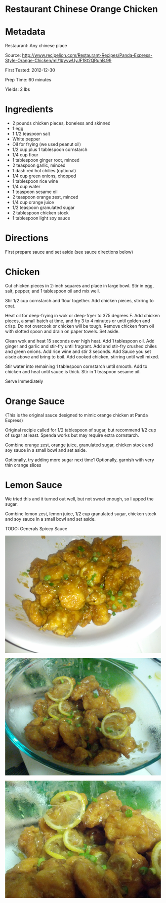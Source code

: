 Restaurant Chinese Orange Chicken
====

Metadata
====

Restaurant: Any chinese place

Source: http://www.recipelion.com/Restaurant-Recipes/Panda-Express-Style-Orange-Chicken/ml/1#yvwUyJF18t2QRuhB.99

First Tested: 2012-12-30

Prep Time: 60 minutes

Yields: 2 lbs

Ingredients
====

* 2 pounds chicken pieces, boneless and skinned
* 1 egg
* 1 1/2 teaspoon salt
* White pepper
* Oil for frying (we used peanut oil)
* 1/2 cup plus 1 tablespoon cornstarch
* 1/4 cup flour
* 1 tablespoon ginger root, minced
* 2 teaspoon garlic, minced
* 1 dash red hot chilies (optional)
* 1/4 cup green onions, chopped
* 1 tablespoon rice wine
* 1/4 cup water
* 1 teaspoon sesame oil
* 2 teaspoon orange zest, minced
* 1/4 cup orange juice
* 1/2 teaspoon granulated sugar
* 2 tablespoon chicken stock
* 1 tablespoon light soy sauce

Directions
====

First prepare sauce and set aside (see sauce directions below)

Chicken
====
Cut chicken pieces in 2-inch squares and place in large bowl. Stir in egg,
salt, pepper, and 1 tablespoon oil and mix well.
 
Stir 1/2 cup cornstarch and flour together. Add chicken pieces, stirring to
coat.
 
Heat oil for deep-frying in wok or deep-fryer to 375 degrees F. Add chicken
pieces, a small batch at time, and fry 3 to 4 minutes or until golden and
crisp. Do not overcook or chicken will be tough. Remove chicken from oil with
slotted spoon and drain on paper towels. Set aside.
 
Clean wok and heat 15 seconds over high heat. Add 1 tablespoon oil. Add ginger
and garlic and stir-fry until fragrant. Add and stir-fry crushed chiles and
green onions. Add rice wine and stir 3 seconds. Add Sauce you set aisde above
and bring to boil. Add cooked chicken, stirring until well mixed.
 
Stir water into remaining 1 tablespoon cornstarch until smooth. Add to chicken
and heat until sauce is thick. Stir in 1 teaspoon sesame oil.

Serve Immediately

Orange Sauce
====
(This is the original sauce designed to mimic orange chicken at Panda Express)

Original recipie called for 1/2 tablespoon of sugar, but recommend 1/2 cup of
sugar at least.  Spenda works but may require extra cornstarch.

Combine orange zest, orange juice, granulated sugar, chicken stock and soy
sauce in a small bowl and set aside.

Optionally, try adding more sugar next time1
Optionally, garnish with very thin orange slices

Lemon Sauce
====
We tried this and it turned out well, but not sweet enough, so I upped the sugar.

Combine lemon zest, lemon juice, 1/2 cup granulated sugar, chicken stock and soy
sauce in a small bowl and set aside.

TODO:  Generals Spicey Sauce

![Orange Chicken](orange-chicken.jpg)

![Lemon Chicken](lemon-chicken1.jpg)

![Lemon Chicken closeup](lemon-chicken2.jpg)

